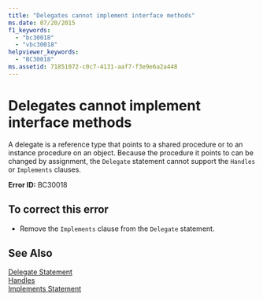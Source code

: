 ```yaml
---
title: "Delegates cannot implement interface methods"
ms.date: 07/20/2015
f1_keywords: 
  - "bc30018"
  - "vbc30018"
helpviewer_keywords: 
  - "BC30018"
ms.assetid: 71851072-c0c7-4131-aaf7-f3e9e6a2a448
---
```

# Delegates cannot implement interface methods
A delegate is a reference type that points to a shared procedure or to an instance procedure on an object. Because the procedure it points to can be changed by assignment, the `Delegate` statement cannot support the `Handles` or `Implements` clauses.  
  
 **Error ID:** BC30018  
  
## To correct this error  
  
-   Remove the `Implements` clause from the `Delegate` statement.  
  
## See Also  
   
 [Delegate Statement](../../visual-basic/language-reference/statements/delegate-statement.md)  
 [Handles](../../visual-basic/language-reference/statements/handles-clause.md)  
 [Implements Statement](../../visual-basic/language-reference/statements/implements-statement.md)
